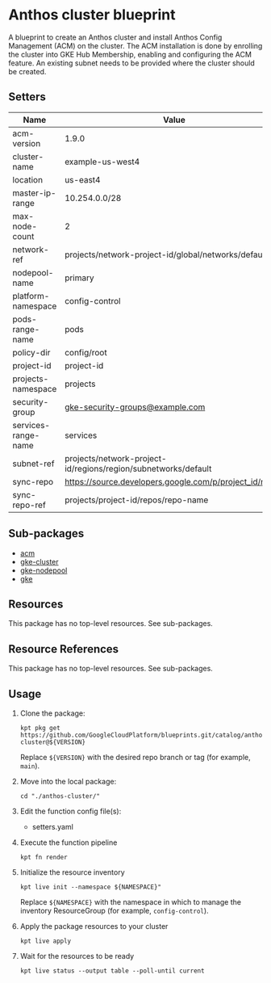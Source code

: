 <!-- BEGINNING OF PRE-COMMIT-BLUEPRINT DOCS HOOK:TITLE -->
# Anthos cluster blueprint


<!-- END OF PRE-COMMIT-BLUEPRINT DOCS HOOK:TITLE -->
<!-- BEGINNING OF PRE-COMMIT-BLUEPRINT DOCS HOOK:BODY -->
A blueprint to create an Anthos cluster and install Anthos Config Management (ACM) on the cluster. The ACM installation is done by enrolling the cluster into GKE Hub Membership, enabling and configuring the ACM feature. An existing subnet needs to be provided where the cluster should be created.

## Setters

|        Name         |                             Value                              | Type | Count |
|---------------------|----------------------------------------------------------------|------|-------|
| acm-version         | 1.9.0                                                          | str  |     0 |
| cluster-name        | example-us-west4                                               | str  |    25 |
| location            | us-east4                                                       | str  |     4 |
| master-ip-range     | 10.254.0.0/28                                                  | str  |     1 |
| max-node-count      |                                                              2 | int  |     1 |
| network-ref         | projects/network-project-id/global/networks/default            | str  |     1 |
| nodepool-name       | primary                                                        | str  |    11 |
| platform-namespace  | config-control                                                 | str  |    19 |
| pods-range-name     | pods                                                           | str  |     1 |
| policy-dir          | config/root                                                    | str  |     1 |
| project-id          | project-id                                                     | str  |    30 |
| projects-namespace  | projects                                                       | str  |     1 |
| security-group      | gke-security-groups@example.com                                | str  |     1 |
| services-range-name | services                                                       | str  |     1 |
| subnet-ref          | projects/network-project-id/regions/region/subnetworks/default | str  |     1 |
| sync-repo           | https://source.developers.google.com/p/project_id/r/repo       | str  |     1 |
| sync-repo-ref       | projects/project-id/repos/repo-name                            | str  |     1 |

## Sub-packages

- [acm](acm)
- [gke-cluster](gke/cluster)
- [gke-nodepool](gke/nodepools/primary)
- [gke](gke)

## Resources

This package has no top-level resources. See sub-packages.

## Resource References

This package has no top-level resources. See sub-packages.

## Usage

1.  Clone the package:
    ```shell
    kpt pkg get https://github.com/GoogleCloudPlatform/blueprints.git/catalog/anthos-cluster@${VERSION}
    ```
    Replace `${VERSION}` with the desired repo branch or tag
    (for example, `main`).

1.  Move into the local package:
    ```shell
    cd "./anthos-cluster/"
    ```

1.  Edit the function config file(s):
    - setters.yaml

1.  Execute the function pipeline
    ```shell
    kpt fn render
    ```

1.  Initialize the resource inventory
    ```shell
    kpt live init --namespace ${NAMESPACE}"
    ```
    Replace `${NAMESPACE}` with the namespace in which to manage
    the inventory ResourceGroup (for example, `config-control`).

1.  Apply the package resources to your cluster
    ```shell
    kpt live apply
    ```

1.  Wait for the resources to be ready
    ```shell
    kpt live status --output table --poll-until current
    ```

<!-- END OF PRE-COMMIT-BLUEPRINT DOCS HOOK:BODY -->
